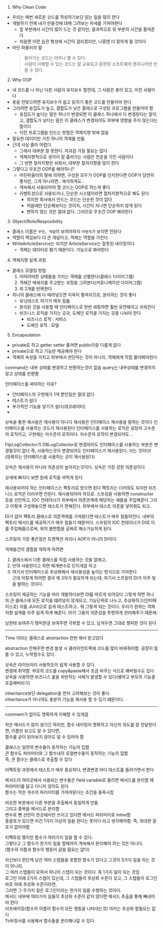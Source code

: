 1. Why Clean Code  
- 우리는 매번 새로운 코드를 작성하기보단 읽는 일을 많이 한다  
- 개발하기 전에 내가 만들것에 대해 그려보는 자세를 가져야한다  
    - 앞 부분에서 시간이 많이 드는 것 같지만, 결과적으로 뒷 부분의 시간을 줄여준다  
    - 처음엔 이런 습관 형성에 시간이 걸리겠지만, 나중엔 더 잘하게 될 것이다  
- 마틴 파울러의 말  
    > 돌아가는 코드는 아무나 짤 수 있다.  
    > 사람이 이해할 수 있는 코드는 잘 교육되고 훈련된 소프트웨어 엔지니어만 만들 수 있다.  

2. Why OOP  
- 내 코드를 나 아닌 다른 사람이 유지보수 할껀데, 그 사람은 총이 있고, 미친 사람이다  
- 총을 안맞으려면 유지보수가 쉽고 읽히기 좋은 코드를 만들어야 한다  
- 그러려면 응집도가 높고, 결합도가 낮은 클래스로 구성된 프로그램을 만들어야 함   
    - 응집도가 높다는 말은 하나가 변경되면 이 클래스 하나에서 다 변경된다는 말이고, 결합도가 낮다는 말은 이 클래스가 변경되어도 외부에 영향을 주지 않는다는 말이다  
    - 이런 프로그램을 만드는 방법은 객체지향 밖에 없음  
- 필요한 데이터만 가진 하나의 객체를 만듦  
- 근데 사실 졸라 어렵다  
    - 그래서 대부분 잘 못한다. 자괴감 가질 필요는 없다  
    - 객체지향적으로 생각이 잘 흘러가는 사람은 천운을 가진 사람이다  
    - 그 반면 절차지향은 쉬워서, 대부분 절차지향을 많이 한다  
- 그렇다고 무조건 OOP를 해야하나?  
    - 마틴파울러의 말에 의하면, 구성원 모두가 OOP를 인지한다면 OOP가 당연히 좋지만, 그게 아니라면.. 애석하게도..  
    - 계속해서 사용되어야 할 코드는 OOP로 하는게 좋다  
    - 이벤트성으로 사용되거나, 단순한 시스템이라면 절차지향적으로 해도 된다  
        - 하지만 회사에서 만드는 코드는 단순한 것이 없다  
        - 처음에만 단순해보이는 것이지, 시간이 지나면 단순하지 않게 된다  
        - 변하지 않는 것은 절대 없다. 그러므로 무조건 OOP 해야한다  

3. Object/Role/Resposibility  
- 클래스 이름은 `무엇, 역할`이 보여야하지 `어떻게`가 보이면 안된다  
- 역할이 책임보다 더 큰 개념이고, 객체는 역할을 가진다  
- WriteArticleService는 되지만 ArticleService는 잘못된 네이밍이다  
    - 객체는 데이터로 봤기 때문이다. 기능으로 봐야한다  

4. 객체지향 설계 과정  
- 클래스 모델링 방법  
    1. 어떠어떠한 상태들을 가지는 객체를 선별한다(클래스 다이어그램)  
    1. 객체간 메세지를 주고받는 과정을 그려본다(커뮤니케이션 다이어그램)  
    1. 위 2개를 반복한다  
- 하나의 클래스에 다 때려넣으면 지옥이 펼쳐지므로, 분리하는 것이 좋다  
    - 유닛테스트 하기가 매우 힘듦  
    - 분리된 것을 사용할 때 인터페이스로 한번 래핑하면 훨씬 유연해지고 쉬워진다  
    - 비즈니스 로직을 가지는 곳과, 도메인 로직을 가지는 곳을 나눠야 한다  
        - 비즈니스 로직 : 서비스  
        - 도메인 로직 : 모델  

5. Encapsulation  
- private로 하고 getter setter 줄꺼면 public이랑 다를게 없다  
- private으로 하고 기능만 제공해야 한다  
- 객체의 속성을 가지고 외부에서 판단하는 것이 아니라, 객체에게 직접 물어봐야한다   

command는 내부 상태를 변경하고 반환하는것이 없음
query는 내부상태를 변경하지 않고 상태를 반환함

인터페이스를 써야하는 이유?
- 인터페이스의 구현체가 1개 뿐인일은 절대 없다
- 테스트가 쉽다
- 부가적인 기능을 넣기가 쉽다(데코레이터)
- 

상속을 통한 재사용은 재사용이 아니다
재사용은 인터페이스 재사용을 말하는 것이다
인터페이스를 사용하는 코드가 재사용된다
인터페이스를 사용하는 로직은 굉장히 고수준의 로직이고, 구현체는 저수준의 로직이다.
저수준의 로직이 변경되어도 ..

FtpLogCollector가 DBLogCollector로 변경되어도 인터페이스를 사용하는 부분은 변경될것이 없다
즉, 사용하는것이 변경되어도 인터페이스가 재사용된다. 라는 것이다!  
(정확히는 인터페이스를 사용하는 곳이 재사용된다)  

상속은 재사용이 아니라 의존성이 높아지는것이다. 상속은 가장 강한 의존성이다. 

상세에 빠지다 보면 원래 로직을 까먹게 된다

재사용되어야 하는 인터페이스는 팩토리로 받으면 된다
팩토리는 더러워도 되지만 비즈니스 로직은 더러우면 안된다. 재사용되어야 하므로.
스프링을 사용하면 constructor 등을 선언하고, IOC 컨테이너가 외부에서 의존관계에 해당하는 애들을 주입해준다
그리고 이렇게 구성해놓으면 테스트가 편해진다. 외부에서 테스트 의존을 넣어줘도 되고..

DI가 없이 팩토리 클래스로 의존객체를 가져왔다면 테스트가 매우 힘들어진다. 내부의 팩토리 메서드를 제공하기가 매우 힘들기 때문이다.
스프링의 IOC 컨테이너가 DI로 이를 주입해줌으로써, 위의 불편함을 공짜로 해소가능하게 된다.  

스프링의 가장 좋은점은 트랜잭션 처리나 AOP가 아니라 DI이다.  

객체들간의 결합을 약하게 하려면  
1. 클래스에서 다른 클래스를 직접 사용하는 것을 없애고,  
2. 만약 사용한다고 하면 매개변수로 던지게끔 하고  
3. 여기서 인터페이스로 추상화해서 재사용성을 높이는 방식으로 가야한다  
근데 이렇게 하려면 결국 제 3자가 필요하게 되는데, 여기서 스프링의 DI가 아주 빛을 발하는 것이다.  

스프링이 제공하는 기능을 따라 개발하다보면 DI를 따르게 되어있다
그렇게 하면 하나의 큰 클래스에 모든 로직을 떄려넣지 않게되고, 기능단위로 나누고, 추상화하고(인터페이스로)
이를 JUnit으로 쉽게 테스트하고.. 뭐 그렇게 되는 것이다.
우리가 원하는 객체지향 설계를 아주 쉽게 하게 해준다. DI가 그들의 의존성을 투명하게 관리해주기 때문에.

남한테 보여주기 챙피한걸 보여주면 극복할 수 있고, 남겨두면 그대로 챙피한 것이 된다  


------------------------------  

Time 이라는 클래스로 abstraction 한번 해서 받고있다  

abstraction 안해주면 변경 발생 시 클라이언트쪽에 코드를 많이 바꿔줘야함. 굉장히 힘들 수 있고, 누락할수도 있다.  

상속은 라이브러리 사용하듯이 쉽게 사용할 수 있다.  
변경에 취약함. 부모의 코드를 copy&paste해서 조금 바꾸는 식으로 해버릴수도 있다  
상속을 사용하면 비즈니스 룰을 위반하는 사례가 발생할 수 있다(쌩까고 부모의 기능을 호출해버리기)  

inheritance보단 delegation을 먼저 고려해보는 것이 좋다.  
inheritance가 아니여도 충분히 기능을 재사용 할 수 있기 떄문이다.  

-------------------------------

comment가 없이도 명확하게 이해할 수 있게끔  

작은 메서드가 많이 생기긴 하지만, 함수 네이밍이 명확하고 자신의 의도를 잘 전달한다면, 이름만 보고도 알 수 있다면,  
함수를 굳이 읽어보지 않아도 알 수 있어야 함  

클래스는 일련의 변수들이 동작하는 기능의 집합   
큰 함수도 파라미터와 그 함수내의 로컬변수들이 동작하는 기능의 집합  
즉, 큰 함수는 클래스로 추출할 수 있다  

리팩토링 과정에서 테스트가 매우 중요하다, 변경변경 마다 테스트를 돌려가면서 한다  

메서드의 여러곳에서 사용되는 변수들은 field variable로 올리면 메서드를 분리할 때 파라미터를 달고 다니지 않아도 된다  
함수는 작은 개수의 파라미터를 가져야된다는 조건을 충족시킴  

비슷한 부분에서 다른 부분을 추출해서 동일하게 만듦  
그리고 중복을 메서드로 분리함  
변수로 뺀 선언이 한곳에서만 쓰이고 있다면 메서드 파라미터로 inline함  
중괄호가 있으면 이건 1가지 이상의 일을 한다는 뜻이다 라고 생각해야함. 즉, 최대한 괄호가 없어야함    

리팩토링 했지만 함수가 여러가지 일을 할 수 있다.  
그렇다고 그 함수가 한가지 일을 할때까지 계속해서 분리해야 하는 것은 아니다.  
(함수의 이름과 함수의 행동이 같을 필요는 없다)  

자신보다 한단계 낮은 여러 스텝들을 포함한 함수가 있다고 그것이 3가지 일을 하는 것이 아니라,  
그 여러 스텝들이 모여서 하나의 스텝이 되는 것이다. 즉 1가지 일이 되는 것임  
로그인 아래 2가지 스텝이 있는데, 그 스텝들의 추상화 수준이 갖고, 그 스텝들이 로그인 바로 아래 추상화 수준이라면,  
그러면 그 두가지 일은 로그인이라는 한가지 일을 수행하는 것이다.  
메서드 내부에 여러가지 일들이 추상화 수준이 같지 않다면 메서드 추출을 통해 빼내어야 한다  
리프레이징(함수의 이름이 함수의 모든 행동을 나타내는것) 까지는 추상화 할필요는 없다  
To부정사를 사용해서 함수들을 분리해나갈 수 있다  